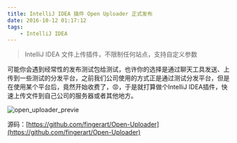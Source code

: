 ```yaml
---
title: IntelliJ IDEA 插件 Open Uploader 正式发布
date: 2016-10-12 01:17:12
tags:
    - IntelliJ IDEA
---
```


> IntelliJ IDEA 文件上传插件，不限制任何站点，支持自定义参数

可能你会遇到经常性的发布测试包给测试，也许你的选择是通过聊天工具发送、上传到一些测试的分发平台，之前我们公司使用的方式正是通过测试分发平台，但是在使用某个平台后，竟然开始收费了，😡，于是就打算做个IntelliJ IDEA插件，快速上传文件到自己公司的服务器或者其他地方。

![open_uploader_previe](http://fingerart.qiniudn.com/2016-10-12-open_uploader_preview.gif)

<!--more-->

源码：[https://github.com/fingerart/Open-Uploader](https://github.com/fingerart/Open-Uploader)

